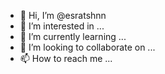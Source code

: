 - 👋 Hi, I’m @esratshnn
- 👀 I’m interested in ...
- 🌱 I’m currently learning ...
- 💞️ I’m looking to collaborate on ...
- 📫 How to reach me ...

<!---
esratshnn/esratshnn is a ✨ special ✨ repository because its `README.md` (this file) appears on your GitHub profile.
You can click the Preview link to take a look at your changes.
--->
